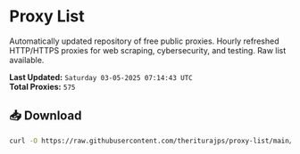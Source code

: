 # Proxy List

Automatically updated repository of free public proxies. Hourly refreshed HTTP/HTTPS proxies for web scraping, cybersecurity, and testing. Raw list available.

**Last Updated:** `Saturday 03-05-2025 07:14:43 UTC`  
**Total Proxies:** `575`

## 📥 Download
```bash
curl -O https://raw.githubusercontent.com/theriturajps/proxy-list/main/proxies.txt

